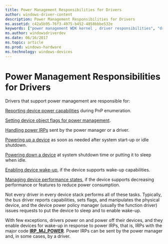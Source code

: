 ```yaml
---
title: Power Management Responsibilities for Drivers
author: windows-driver-content
description: Power Management Responsibilities for Drivers
ms.assetid: c42a5b95-76f3-4975-b452-4858bbbe532e
keywords: ["power management WDK kernel , driver responsibilities", "driver power responsibilities WDk kernel", "conserving power WDK kernel", "power management WDK kernel , power states", "power states WDK kernel", "states WDK power management", "system power states WDK kernel , power management", "device power states WDK kernel"]
ms.author: windowsdriverdev
ms.date: 06/16/2017
ms.topic: article
ms.prod: windows-hardware
ms.technology: windows-devices
---
```


# Power Management Responsibilities for Drivers





Drivers that support power management are responsible for:

[Reporting device power capabilities](reporting-device-power-capabilities.md) during PnP enumeration.

[Setting device object flags for power management](setting-device-object-flags-for-power-management.md).

[Handling power IRPs](handling-power-irps.md) sent by the power manager or a driver.

[Powering up a device](powering-up-a-device.md) as soon as needed after system start-up or idle shutdown.

[Powering down a device](powering-down-a-device.md) at system shutdown time or putting it to sleep when idle.

[Enabling device wake-up](enabling-device-wake-up.md), if the device supports wake-up capabilities.

[Managing device performance states](managing-device-performance-states.md), if the device supports decreasing performance or features to reduce power consumption.

Not every driver in every device stack performs all of these tasks. Typically, the bus driver reports capabilities, sets flags, and manipulates the physical device, and the device power policy manager (usually the function driver) issues requests to put the device to sleep and to enable wake-up.

With few exceptions, drivers power on and power off their devices, and they enable devices for wake-up in response to power IRPs, that is, IRPs with the major code [**IRP\_MJ\_POWER**](https://msdn.microsoft.com/library/windows/hardware/ff550784). Power IRPs can be sent by the power manager and, in some cases, by a driver.

 

 




